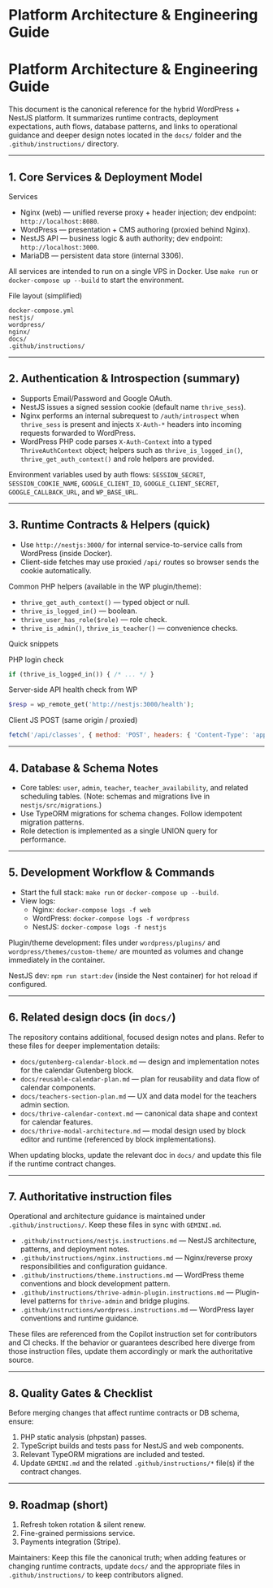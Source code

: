 # Platform Architecture & Engineering Guide

# Platform Architecture & Engineering Guide

This document is the canonical reference for the hybrid WordPress + NestJS platform. It summarizes runtime contracts, deployment expectations, auth flows, database patterns, and links to operational guidance and deeper design notes located in the `docs/` folder and the `.github/instructions/` directory.

---
## 1. Core Services & Deployment Model

Services

- Nginx (web) — unified reverse proxy + header injection; dev endpoint: `http://localhost:8080`.
- WordPress — presentation + CMS authoring (proxied behind Nginx).
- NestJS API — business logic & auth authority; dev endpoint: `http://localhost:3000`.
- MariaDB — persistent data store (internal 3306).

All services are intended to run on a single VPS in Docker. Use `make run` or `docker-compose up --build` to start the environment.

File layout (simplified)

```
docker-compose.yml
nestjs/
wordpress/
nginx/
docs/
.github/instructions/
```

---
## 2. Authentication & Introspection (summary)

- Supports Email/Password and Google OAuth.
- NestJS issues a signed session cookie (default name `thrive_sess`).
- Nginx performs an internal subrequest to `/auth/introspect` when `thrive_sess` is present and injects `X-Auth-*` headers into incoming requests forwarded to WordPress.
- WordPress PHP code parses `X-Auth-Context` into a typed `ThriveAuthContext` object; helpers such as `thrive_is_logged_in()`, `thrive_get_auth_context()` and role helpers are provided.

Environment variables used by auth flows: `SESSION_SECRET`, `SESSION_COOKIE_NAME`, `GOOGLE_CLIENT_ID`, `GOOGLE_CLIENT_SECRET`, `GOOGLE_CALLBACK_URL`, and `WP_BASE_URL`.

---
## 3. Runtime Contracts & Helpers (quick)

- Use `http://nestjs:3000/` for internal service-to-service calls from WordPress (inside Docker).
- Client-side fetches may use proxied `/api/` routes so browser sends the cookie automatically.

Common PHP helpers (available in the WP plugin/theme):

- `thrive_get_auth_context()` — typed object or null.
- `thrive_is_logged_in()` — boolean.
- `thrive_user_has_role($role)` — role check.
- `thrive_is_admin()`, `thrive_is_teacher()` — convenience checks.

Quick snippets

PHP login check

```php
if (thrive_is_logged_in()) { /* ... */ }
```

Server-side API health check from WP

```php
$resp = wp_remote_get('http://nestjs:3000/health');
```

Client JS POST (same origin / proxied)

```js
fetch('/api/classes', { method: 'POST', headers: { 'Content-Type': 'application/json' }, body: JSON.stringify({}) });
```

---
## 4. Database & Schema Notes

- Core tables: `user`, `admin`, `teacher`, `teacher_availability`, and related scheduling tables. (Note: schemas and migrations live in `nestjs/src/migrations`.)
- Use TypeORM migrations for schema changes. Follow idempotent migration patterns.
- Role detection is implemented as a single UNION query for performance.

---
## 5. Development Workflow & Commands

- Start the full stack: `make run` or `docker-compose up --build`.
- View logs:
    - Nginx: `docker-compose logs -f web`
    - WordPress: `docker-compose logs -f wordpress`
    - NestJS: `docker-compose logs -f nestjs`

Plugin/theme development: files under `wordpress/plugins/` and `wordpress/themes/custom-theme/` are mounted as volumes and change immediately in the container.

NestJS dev: `npm run start:dev` (inside the Nest container) for hot reload if configured.

---
## 6. Related design docs (in `docs/`)

The repository contains additional, focused design notes and plans. Refer to these files for deeper implementation details:

- `docs/gutenberg-calendar-block.md` — design and implementation notes for the calendar Gutenberg block.
- `docs/reusable-calendar-plan.md` — plan for reusability and data flow of calendar components.
- `docs/teachers-section-plan.md` — UX and data model for the teachers admin section.
- `docs/thrive-calendar-context.md` — canonical data shape and context for calendar features.
- `docs/thrive-modal-architecture.md` — modal design used by block editor and runtime (referenced by block implementations).

When updating blocks, update the relevant doc in `docs/` and update this file if the runtime contract changes.

---
## 7. Authoritative instruction files

Operational and architecture guidance is maintained under `.github/instructions/`. Keep these files in sync with `GEMINI.md`.

- `.github/instructions/nestjs.instructions.md` — NestJS architecture, patterns, and deployment notes.
- `.github/instructions/nginx.instructions.md` — Nginx/reverse proxy responsibilities and configuration guidance.
- `.github/instructions/theme.instructions.md` — WordPress theme conventions and block development pattern.
- `.github/instructions/thrive-admin-plugin.instructions.md` — Plugin-level patterns for `thrive-admin` and bridge plugins.
- `.github/instructions/wordpress.instructions.md` — WordPress layer conventions and runtime guidance.

These files are referenced from the Copilot instruction set for contributors and CI checks. If the behavior or guarantees described here diverge from those instruction files, update them accordingly or mark the authoritative source.

---
## 8. Quality Gates & Checklist

Before merging changes that affect runtime contracts or DB schema, ensure:

1. PHP static analysis (phpstan) passes.
2. TypeScript builds and tests pass for NestJS and web components.
3. Relevant TypeORM migrations are included and tested.
4. Update `GEMINI.md` and the related `.github/instructions/*` file(s) if the contract changes.

---
## 9. Roadmap (short)

1. Refresh token rotation & silent renew.
2. Fine-grained permissions service.
3. Payments integration (Stripe).

Maintainers: Keep this file the canonical truth; when adding features or changing runtime contracts, update `docs/` and the appropriate files in `.github/instructions/` to keep contributors aligned.
